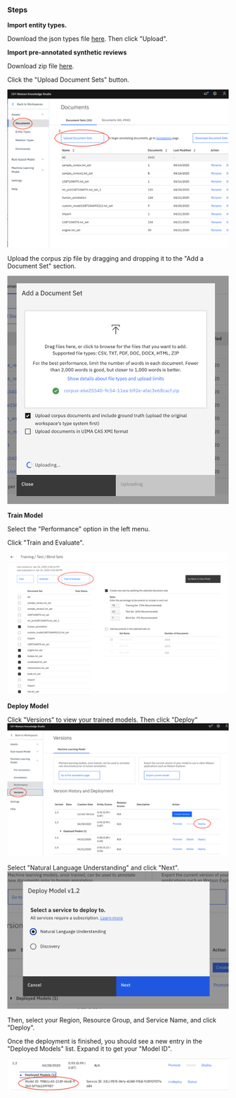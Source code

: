 ### Steps

**Import entity types.**

Download the json types file [here](https://github.com/IBM/virtual-insurance-assistant/tree/master/data/wks/types-8c501370-8411-11ea-9a22-cf86d29dec48.json). Then click "Upload".

[](doc/source/images/upload_entity.png)

**Import pre-annotated synthetic reviews**

Download zip file [here](https://github.com/IBM/virtual-insurance-assistant/tree/master/data/wks/corpus-e6e25540-9c54-11ea-b92e-afac3e68cacf.zip).

Click the "Upload Document Sets" button.

![](../../doc/source/images/image4.png)

Upload the corpus zip file by dragging and dropping it to the "Add a Document Set" section.

![](../../doc/source/images/upload_corpus.png)


**Train Model**

Select the "Performance" option in the left menu.

Click "Train and Evaluate".

![](../../doc/source/images/image16.png)


**Deploy Model**

Click "Versions" to view your trained models. Then click "Deploy"
![](../../doc/source/images/image17.png)


Select "Natural Language Understanding" and click "Next".
![](../../doc/source/images/image18.png)

Then, select your Region, Resource Group, and Service Name, and click "Deploy".

Once the deployment is finished, you should see a new entry in the "Deployed Models" list. Expand it to get your "Model ID".

![](../../doc/source/images/image19.png)

